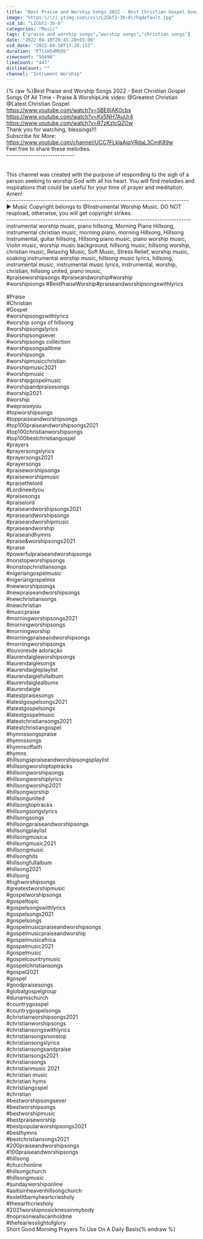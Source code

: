 ```yaml
---
title: "Best Praise and Worship Songs 2022 - Best Christian Gospel Songs Of All Time - Praise & Worship"
image: "https:\/\/i.ytimg.com\/vi\/LZGbf2-3b-8\/hqdefault.jpg"
vid_id: "LZGbf2-3b-8"
categories: "Music"
tags: ["praise and worship songs","worship songs","christian songs"]
date: "2022-04-10T20:45:28+03:00"
vid_date: "2022-04-10T17:20:15Z"
duration: "PT11H54M59S"
viewcount: "50498"
likeCount: "447"
dislikeCount: ""
channel: "Intrument Worship"
---
```

{% raw %}Best Praise and Worship Songs 2022 - Best Christian Gospel Songs Of All Time - Praise &amp; WorshipLink video:  @Greatest Christian  @Latest Christian Gospel <br /><a rel="nofollow" target="blank" href="https://www.youtube.com/watch?v=5BE6lAK0cbs">https://www.youtube.com/watch?v=5BE6lAK0cbs</a><br /><a rel="nofollow" target="blank" href="https://www.youtube.com/watch?v=Kx5NH7AuUr4">https://www.youtube.com/watch?v=Kx5NH7AuUr4</a><br /><a rel="nofollow" target="blank" href="https://www.youtube.com/watch?v=R7zKzIcQZOw">https://www.youtube.com/watch?v=R7zKzIcQZOw</a><br />Thank you for watching, blessings!!!<br />Subscribe for More: <a rel="nofollow" target="blank" href="https://www.youtube.com/channel/UCC7FLklaAiqVRdaL3CmK89w">https://www.youtube.com/channel/UCC7FLklaAiqVRdaL3CmK89w</a><br />Feel free to share these melodies.<br />----------------------------<br /><br /><br />This channel was created with the purpose of responding to the sigh of a person seeking to worship God with all his heart. You will find melodies and inspirations that could be useful for your time of prayer and meditation. Amen!<br />---------------------------------------------------------------------------<br />► Music Copyright belongs to @Instrumental Worship Music. DO NOT reupload, otherwise, you will get copyright strikes. <br />----------------------------------------------------------------------------<br /> instrumental worship music, piano hillsong, Morning Piano Hillsong, instrumental christian music, morning piano, morning Hillsong, Hillsong Instrumental, guitar hillsong, Hillsong piano music, piano worship music, Violin music, worship music background, hillsong music, hillsong worship, christian music, Relaxing Music, Soft Music, Stress Relief, worship music, soaking instrumental worship music, hillsong music lyrics, hillsong, instrumental music, instrumental music lyrics, instrumental, worship, christian, hillsong united, piano music,<br />#praiseworshipsongs​ #praiseandworship​ #worship​<br />#worshipsongs​ #BestPraiseWorship​ #praiseandworshipsongswithlyrics​<br /><br />#Praise​<br />#Christian​ <br />#Gospel​<br />#worshipsongswithlyrics​<br />#worship​ songs of hillsong<br />#worshipsongslyrics​<br />#worshipsongsever​<br />#worship​ songs collection<br />#worshipsongsalltime​<br />#worshipsongs​<br />#worshipmusicchristian​<br />#worshipmusic2021<br />#worshipmusic​<br />#worshipgospelmusic​<br />#worshipandpraisesongs​<br />#worship2021​<br />#worship​<br />#wepraiseyou​<br />#topworshipsongs​<br />#toppraiseandworshipsongs​<br />#top100praiseandworshipsongs2021​<br />#top100christianworshipsongs​<br />#top100bestchristiangospel​<br />#prayers​<br />#prayersongslyrics​<br />#prayersongs2021<br />#prayersongs​<br />#praiseworshipsongs​<br />#praiseworshipmusic​<br />#praisethelord​<br />#Lordineedyou​<br />#praisesongs​<br />#praiselord​<br />#praiseandworshipsongs2021​<br />#praiseandworshipsongs​<br />#praiseandworshipmusic​<br />#praiseandworship​<br />#praiseandhymns​<br />#praise​&amp;worshipsongs2021<br />#praise​<br />#powerfulpraiseandworshipsongs​<br />#nonstopworshipsongs​<br />#nonstopchristiansongs​<br />#nigeriangospelmusic​<br />#nigeriangospelmix​<br />#newworshipsongs​<br />#newpraiseandworshipsongs​<br />#newchristiansongs​<br />#newchristian​<br />#musicpraise​<br />#morningworshipsongs2021​<br />#morningworshipsongs​<br />#morningworship​<br />#morningpraiseandworshipsongs​<br />#morningworshipsongs​<br />#louvores​ de adoração<br />#laurendaigleworshipsongs​<br />#laurendaiglesongs​<br />#laurendaigleplaylist​<br />#laurendaiglefullalbum​<br />#laurendaiglealbums​<br />#laurendaigle​<br />#latestpraisesongs​<br />#latestgospelsongs2021<br />#latestgospelsongs​<br />#latestgospelmusic​<br />#latestchristiansongs2021​<br />#latestchristiangospel​<br />#hymnssongspraise​<br />#hymnssongs​<br />#hymnsoffaith​<br />#hymns​<br />#hillsongspraiseandworshipsongsplaylist​<br />#hillsongworshiptoptracks​<br />#hillsongworshipsongs​<br />#hillsongworshiplyrics​<br />#hillsongworship2021<br />#hillsongworship​<br />#hillsongunited​<br />#hillsongtoptracks​<br />#hillsongsongslyrics​<br />#hillsongsongs​<br />#hillsongpraiseandworshipsongs​<br />#hillsongplaylist​<br />#hillsongmúsica​<br />#hillsongmusic2021<br />#hillsongmusic​<br />#hillsonghits​<br />#hillsongfullalbum​<br />#hillsong2021<br />#hillsong​<br />#highworshipsongs​<br />#greatestworshipmusic​<br />#gospelworshipsongs​<br />#gospeltopic​<br />#gospelsongswithlyrics​<br />#gospelsongs2021​<br />#gospelsongs​<br />#gospelmusicpraiseandworshipsongs​<br />#gospelmusicpraiseandworship​<br />#gospelmusicafrica​<br />#gospelmusic2021​<br />#gospelmusic​<br />#gospelcountrymusic​<br />#gospelchristiansongs​<br />#gospel2021<br />#gospel​<br />#goodpraisesongs​<br />#globalgospelgroup​<br />#dunamischurch​<br />#countrygosspel​<br />#countrygospelsongs​<br />#christianworshipsongs2021​<br />#christianworshipsongs​<br />#christiansongswithlyrics​<br />#christiansongsnonstop​<br />#christiansongslyrics​<br />#christiansongsandpraise​<br />#christiansongs2021<br />#christiansongs​<br />#christian​ music 2021<br />#christian​ music<br />#christian​ hyms<br />#christian​ gospel<br />#christian​<br />#bestworshipsongsever​<br />#bestworshipsongs​<br />#bestworshipmusic​<br />#bestpraiseworship​<br />#bestpopularworshipsongs2021​<br />#besthymns​<br />#bestchristiansongs2021<br />#200praiseandworshipsongs​<br />#100praiseandworshipsongs​<br />#hillsong​<br />#churchonline​<br />#hillsongchurch​<br />#hillsongmusic​<br />#sundayworshiponline​<br />#asitisinheavenhillsongchurch​<br />#soletitbemyheartcriesholy​<br />#theearthcriesholy​<br />#2021worshipnosicknessinmybody​<br />#noprisonwallscanholdme​<br />#thefearlesslightofglory​<br />Short  Good Morning Prayers To Use On A Daily Basis{% endraw %}
